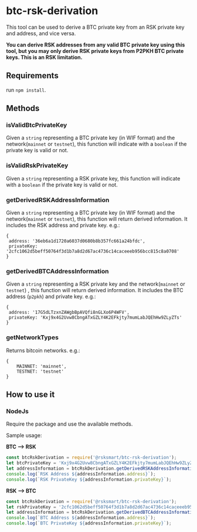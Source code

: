 # btc-rsk-derivation
This tool can be used to derive a BTC private key from an RSK private key and address, and vice versa.

**You can derive RSK addresses from any valid BTC private key using this tool, but you may only derive RSK private keys from P2PKH BTC private keys.
This is an RSK limitation.**

## Requirements

run `npm install`.

## Methods

### isValidBtcPrivateKey
Given a `string` representing a BTC private key (in WIF format) and the network(`mainnet` or `testnet`), this function will indicate with a `boolean` if the private key is valid or not.

### isValidRskPrivateKey
Given a `string` representing a RSK private key, this function will indicate with a `boolean` if the private key is valid or not.

### getDerivedRSKAddressInformation
Given a `string` representing a BTC private key (in WIF format) and the network(`mainnet` or `testnet`), this function will return derived information. It includes the RSK address and private key. e.g.:

```
{
 address: '36eb6a1d1720a6037d0680b8b357fc661a24bfdc',
 privateKey: '2cfc1062d5beff50764f3d1b7a8d2d67ac4736c14caceeeb956bcc815c8a0708'
}
```

### getDerivedBTCAddressInformation
Given a `string` representing a RSK private key and the network(`mainnet` or `testnet`) , this function will return derived information. It includes the BTC address (`p2pkh`) and private key. e.g.:

```
{
 address: '17G5dLTzxnZAWgbBpAVQfi8nGLXo6P4WFV',
 privateKey: 'Kxj9x4G2Uvw8CbngATxGZLY4K2EFkjty7mumLabJQEhHw9ZLyZTs'
}
```

### getNetworkTypes
Returns bitcoin networks. e.g.:
```
{
    MAINNET: 'mainnet',
    TESTNET: 'testnet'
}
```

## How to use it

### NodeJs

Require the package and use the available methods.

Sample usage:

**BTC --> RSK**

```javascript
const btcRskDerivation = require('@rsksmart/btc-rsk-derivation');
let btcPrivateKey = 'Kxj9x4G2Uvw8CbngATxGZLY4K2EFkjty7mumLabJQEhHw9ZLyZTs';
let addressInformation = btcRskDerivation.getDerivedRSKAddressInformation(btcPrivateKey);
console.log(`RSK Address ${addressInformation.address}`);
console.log(`RSK PrivateKey ${addressInformation.privateKey}`);
```

**RSK --> BTC**

```javascript
const btcRskDerivation = require('@rsksmart/btc-rsk-derivation');
let rskPrivateKey = '2cfc1062d5beff50764f3d1b7a8d2d67ac4736c14caceeeb956bcc815c8a0708';
let addressInformation = btcRskDerivation.getDerivedBTCAddressInformation(rskPrivateKey);
console.log(`BTC Address ${addressInformation.address}`);
console.log(`BTC PrivateKey ${addressInformation.privateKey}`);
```